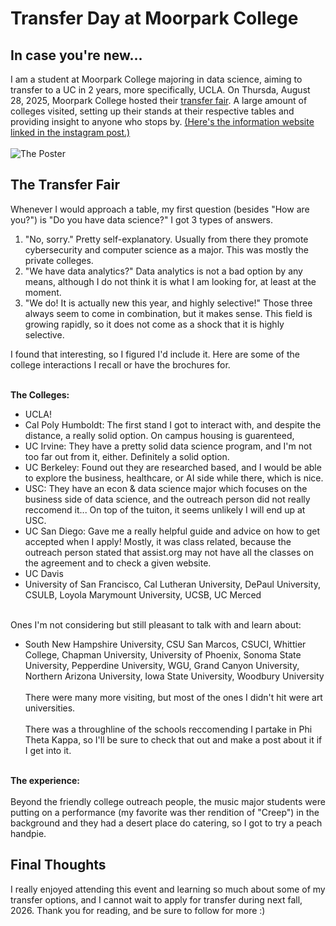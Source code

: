 # Transfer Day at Moorpark College

## In case you're new...
I am a student at Moorpark College majoring in data science, aiming to transfer to a UC in 2 years, more specifically, UCLA. On Thursda, August 28, 2025, Moorpark College hosted their [transfer fair](https://www.instagram.com/moorparkcollege/p/DND4AwAKvZx/). A large amount of colleges visited, setting up their stands at their respective tables and providing insight to anyone who stops by. [(Here's the information website linked in the instagram post.)](https://www.moorparkcollege.edu/departments/student-services/university-transfer-center) <br><br>
![The Poster](https://www.moorparkcollege.edu/sites/moorparkcollege/files/styles/390x230/public/media/featured_image/2025-07/transfer_fair_social_25.jpg?h=b8d43044&itok=PbtfwqfW)

## The Transfer Fair
Whenever I would approach a table, my first question (besides "How are you?") is "Do you have data science?" I got 3 types of answers. 
1. "No, sorry." Pretty self-explanatory. Usually from there they promote cybersecurity and computer science as a major. This was mostly the private colleges.
2. "We have data analytics?" Data analytics is not a bad option by any means, although I do not think it is what I am looking for, at least at the moment.
3. "We do! It is actually new this year, and highly selective!" Those three always seem to come in combination, but it makes sense. This field is growing rapidly, so it does not come as a shock that it is highly selective. <br>

I found that interesting, so I figured I'd include it. Here are some of the college interactions I recall or have the brochures for. <br><br>

**The Colleges:**
- UCLA!
- Cal Poly Humboldt: The first stand I got to interact with, and despite the distance, a really solid option. On campus housing is guarenteed,
- UC Irvine: They have a pretty solid data science program, and I'm not too far out from it, either. Definitely a solid option.
- UC Berkeley: Found out they are researched based, and I would be able to explore the business, healthcare, or AI side while there, which is nice.
- USC: They have an econ & data science major which focuses on the business side of data science, and the outreach person did not really reccomend it... On top of the tuiton, it seems unlikely I will end up at USC.
- UC San Diego: Gave me a really helpful guide and advice on how to get accepted when I apply! Mostly, it was class related, because the outreach person stated that assist.org may not have all the classes on the agreement and to check a given website. 
- UC Davis
- University of San Francisco, Cal Lutheran University, DePaul University, CSULB, Loyola Marymount University, UCSB, UC Merced
<br><br>

Ones I'm not considering but still pleasant to talk with and learn about:
- South New Hampshire University, CSU San Marcos, CSUCI, Whittier College, Chapman University, University of Phoenix, Sonoma State University, Pepperdine University, WGU, Grand Canyon University, Northern Arizona University, Iowa State University, Woodbury University
<br><br>
There were many more visiting, but most of the ones I didn't hit were art universities. <br><br>
There was a throughline of the schools reccomending I partake in Phi Theta Kappa, so I'll be sure to check that out and make a post about it if I get into it.
<br><br>

**The experience:** <br><br>
Beyond the friendly college outreach people, the music major students were putting on a performance (my favorite was ther rendition of "Creep") in the background and they had a desert place do catering, so I got to try a peach handpie. 

## Final Thoughts
I really enjoyed attending this event and learning so much about some of my transfer options, and I cannot wait to apply for transfer during next fall, 2026. Thank you for reading, and be sure to follow for more :)
